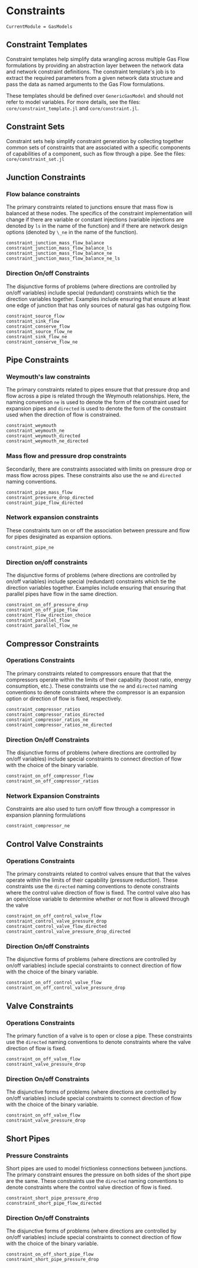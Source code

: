 # Constraints

```@meta
CurrentModule = GasModels
```

## Constraint Templates
Constraint templates help simplify data wrangling across multiple Gas Flow formulations by providing an abstraction layer between the network data and network constraint definitions. The constraint template's job is to extract the required parameters from a given network data structure and pass the data as named arguments to the Gas Flow formulations.

These templates should be defined over `GenericGasModel` and should not refer to model variables. For more details, see the files: `core/constraint_template.jl` and `core/constraint.jl`.

## Constraint Sets

Constraint sets help simplify constraint generation by collecting together common sets of constraints that are associated with a specific components of capabilities of a component, such as flow through a pipe. See the files: `core/constraint_set.jl`


## Junction Constraints

### Flow balance constraints

The primary constraints related to junctions ensure that mass flow is balanced at these nodes. The specifics of the constraint implementation will change if there are variable or constant injections (variable injections are denoted by `ls` in the name of the function) and if there are network design options (denoted by `\_ne` in the name of the function).

```@docs
constraint_junction_mass_flow_balance
constraint_junction_mass_flow_balance_ls
constraint_junction_mass_flow_balance_ne
constraint_junction_mass_flow_balance_ne_ls
```

### Direction On/off Constraints

The disjunctive forms of problems (where directions are controlled by on/off variables) include special (redundant) constraints which tie the direction variables together.  Examples include ensuring that ensure at least one edge of junction that has only sources of natural gas has outgoing flow.

```@docs
constraint_source_flow
constraint_sink_flow
constraint_conserve_flow
constraint_source_flow_ne
constraint_sink_flow_ne
constraint_conserve_flow_ne
```

## Pipe Constraints

### Weymouth's law constraints

The primary constraints related to pipes ensure that that pressure drop and flow across a pipe is related through the Weymouth relationships. Here, the naming convention `ne` is used to denote the form of the constraint used for expansion pipes and `directed` is used to denote the form of the constraint used when the direction of flow is constrained.

```@docs
constraint_weymouth
constraint_weymouth_ne
constraint_weymouth_directed
constraint_weymouth_ne_directed
```

### Mass flow and pressure drop constraints

Secondarily, there are constraints associated with limits on pressure drop or mass flow across pipes. These constraints also use the `ne` and `directed` naming conventions.

```@docs
constraint_pipe_mass_flow
constraint_pressure_drop_directed
constraint_pipe_flow_directed
```

### Network expansion constraints

These constraints turn on or off the association between pressure and flow for pipes desiginated as expansion options.

```@docs
constraint_pipe_ne
```

### Direction on/off constraints

The disjunctive forms of problems (where directions are controlled by on/off variables) include special (redundant) constraints which tie the direction variables together.  Examples include ensuring that ensuring that parallel pipes have flow in the same direction.

```@docs
constraint_on_off_pressure_drop
constraint_on_off_pipe_flow
constraint_flow_direction_choice
constraint_parallel_flow
constraint_parallel_flow_ne
```

## Compressor Constraints

### Operations Constraints

The primary constraints related to compressors ensure that that the compressors operate within the limits of their capability (boost ratio, energy consumption, etc.). These constraints use the `ne` and `directed` naming conventions to denote constraints where the compressor is an expansion option or direction of flow is fixed, respectively.

```@docs
constraint_compressor_ratios
constraint_compressor_ratios_directed
constraint_compressor_ratios_ne
constraint_compressor_ratios_ne_directed
```

### Direction On/off Constraints

The disjunctive forms of problems (where directions are controlled by on/off variables) include special constraints to connect direction of flow with the choice of the binary variable.

```@docs
constraint_on_off_compressor_flow
constraint_on_off_compressor_ratios
```

### Network Expansion Constraints

Constraints are also used to turn on/off flow through a compressor in expansion planning formulations

```@docs
constraint_compressor_ne
```

## Control Valve Constraints

### Operations Constraints

The primary constraints related to control valves ensure that that the valves operate within the limits of their capability (pressure reduction). These constraints use the `directed` naming conventions to denote constraints where the control valve direction of flow is fixed.  The control valve also has an open/close variable to determine whether or not flow is allowed through the valve


```@docs
constraint_on_off_control_valve_flow
constraint_control_valve_pressure_drop
constraint_control_valve_flow_directed
constraint_control_valve_pressure_drop_directed
```

### Direction On/off Constraints

The disjunctive forms of problems (where directions are controlled by on/off variables) include special constraints to connect direction of flow with the choice of the binary variable.

```@docs
constraint_on_off_control_valve_flow
constraint_on_off_control_valve_pressure_drop
```

## Valve Constraints

### Operations Constraints

The primary function of a valve is to open or close a pipe. These constraints use the `directed` naming conventions to denote constraints where the valve direction of flow is fixed.

```@docs
constraint_on_off_valve_flow
constraint_valve_pressure_drop
```

### Direction On/off Constraints

The disjunctive forms of problems (where directions are controlled by on/off variables) include special constraints to connect direction of flow with the choice of the binary variable.

```@docs
constraint_on_off_valve_flow
constraint_valve_pressure_drop
```

## Short Pipes

### Pressure Constraints

Short pipes are used to model frictionless connections between junctions.  The primary constraint ensures the pressure on both sides of the short pipe are the same. These constraints use the `directed` naming conventions to denote constraints where the control valve direction of flow is fixed.

```@docs
constraint_short_pipe_pressure_drop
cconstraint_short_pipe_flow_directed
```

### Direction On/off Constraints

The disjunctive forms of problems (where directions are controlled by on/off variables) include special constraints to connect direction of flow with the choice of the binary variable.

```@docs
constraint_on_off_short_pipe_flow
constraint_short_pipe_pressure_drop
```

